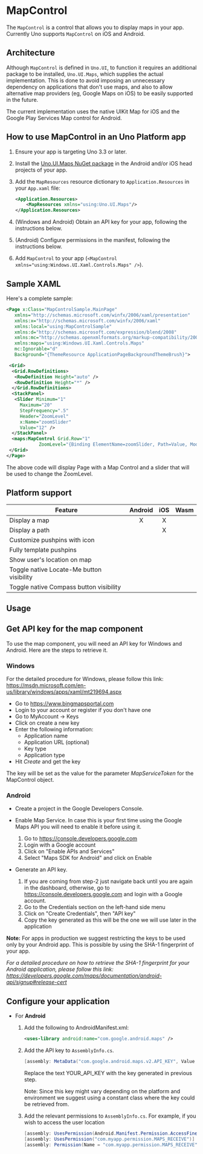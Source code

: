 # MapControl

The `MapControl` is a control that allows you to display maps in your app. Currently Uno supports `MapControl` on iOS and Android.

## Architecture

Although `MapControl` is defined in `Uno.UI`, to function it requires an additional package to be installed, `Uno.UI.Maps`, which supplies the actual implementation. This is done to avoid imposing an unnecessary dependency on applications that don't use maps, and also to allow alternative map providers (eg, Google Maps on iOS) to be easily supported in the future.

The current implementation uses the native UIKit Map for iOS and the Google Play Services Map control for Android.

## How to use MapControl in an Uno Platform app

1. Ensure your app is targeting Uno 3.3 or later.
2. Install the [Uno.UI.Maps NuGet package](https://www.nuget.org/packages/Uno.UI.Maps/) in the Android and/or iOS head projects of your app.
3. Add the `MapResources` resource dictionary to `Application.Resources` in your `App.xaml` file:

    ```xml
    <Application.Resources>
        <MapResources xmlns="using:Uno.UI.Maps"/>
    </Application.Resources>
    ```

4. (Windows and Android) Obtain an API key for your app, following the instructions below.
5. (Android) Configure permissions in the manifest, following the instructions below.
6. Add `MapControl` to your app (`<MapControl xmlns="using:Windows.UI.Xaml.Controls.Maps" />`).

## Sample XAML

Here's a complete sample:

```xml
<Page x:Class="MapControlSample.MainPage"
   xmlns="http://schemas.microsoft.com/winfx/2006/xaml/presentation"
   xmlns:x="http://schemas.microsoft.com/winfx/2006/xaml"
   xmlns:local="using:MapControlSample"
   xmlns:d="http://schemas.microsoft.com/expression/blend/2008"
   xmlns:mc="http://schemas.openxmlformats.org/markup-compatibility/2006"
   xmlns:maps="using:Windows.UI.Xaml.Controls.Maps"
   mc:Ignorable="d"
   Background="{ThemeResource ApplicationPageBackgroundThemeBrush}">

 <Grid>
  <Grid.RowDefinitions>
   <RowDefinition Height="auto" />
   <RowDefinition Height="*" />
  </Grid.RowDefinitions>
  <StackPanel>
   <Slider Minimum="1"
     Maximum="20"
     StepFrequency=".5"
     Header="ZoomLevel"
     x:Name="zoomSlider"
     Value="12" />
  </StackPanel>
  <maps:MapControl Grid.Row="1"
            ZoomLevel="{Binding ElementName=zoomSlider, Path=Value, Mode=TwoWay}" />
 </Grid>
</Page>
```

The above code will display Page with a Map Control and a slider that will be used to change the ZoomLevel.

## Platform support

| Feature                                   | Android | iOS | Wasm |
| ------------------------------------------|:-------:|:---:|:----:|
| Display a map                             |    X    |  X  |      |
| Display a path                            |         |  X  |      |
| Customize pushpins with icon              |         |     |      |
| Fully template pushpins                   |         |     |      |
| Show user's location on map               |         |     |      |
| Toggle native Locate-Me button visibility |         |     |      |
| Toggle native Compass button visibility   |         |     |      |

## Usage

## Get API key for the map component

To use the map component, you will need an API key for Windows and Android. Here are the steps to retrieve it.

### Windows

For the detailed procedure for Windows, please follow this link: <https://msdn.microsoft.com/en-us/library/windows/apps/xaml/mt219694.aspx>

+ Go to <https://www.bingmapsportal.com>
+ Login to your account or register if you don't have one
+ Go to MyAccount -> Keys
+ Click on create a new key
+ Enter the following information:
  - Application name
  - Application URL (optional)
  - Key type
  - Application type
+ Hit *Create* and get the key

The key will be set as the value for the parameter _MapServiceToken_ for the MapControl object.

### Android

+ Create a project in the Google Developers Console.

+ Enable Map Service. In case this is your first time using the Google Maps API you will need to enable it before using it.

    1. Go to <https://console.developers.google.com>
    2. Login with a Google account
    3. Click on "Enable APIs and Services"
    4. Select "Maps SDK for Android" and click on Enable

+ Generate an API key.

    1. If you are coming from step-2 just navigate back until you are again in the dashboard, otherwise, go to  <https://console.developers.google.com> and login with a Google account.
    2. Go to the Credentials section on the left-hand side menu
    3. Click on "Create Credentials", then "API key"
    4. Copy the key generated as this will be the one we will use later in the application

**Note:** For apps in production we suggest restricting the keys to be used only by your Android app. This is possible by using the SHA-1 fingerprint of your app.

_For a detailed procedure on how to retrieve the SHA-1 fingerprint for your Android application, please follow this link: <https://developers.google.com/maps/documentation/android-api/signup#release-cert>_

## Configure your application

- For **Android**
    1. Add the following to AndroidManifest.xml:

        ```xml
        <uses-library android:name="com.google.android.maps" />
        ```

    2. Add the API key to `AssemblyInfo.cs`.

        ```csharp
        [assembly: MetaData("com.google.android.maps.v2.API_KEY", Value = "YOUR_API_KEY")]
        ```

        Replace the text YOUR_API_KEY with the key generated in previous step.

        Note: Since this key might vary depending on the platform and environment we suggest using a constant class where the key could be retrieved from.

    3. Add the relevant permissions to `AssemblyInfo.cs`. For example, if you wish to access the user location

        ```csharp
        [assembly: UsesPermission(Android.Manifest.Permission.AccessFineLocation)]
        [assembly: UsesPermission("com.myapp.permission.MAPS_RECEIVE")]
        [assembly: Permission(Name = "com.myapp.permission.MAPS_RECEIVE", ProtectionLevel = Android.Content.PM.Protection.Signature)]
        ```
